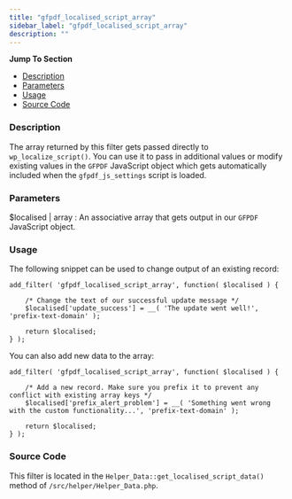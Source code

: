 ```yaml
---
title: "gfpdf_localised_script_array"
sidebar_label: "gfpdf_localised_script_array"
description: ""
---
```


**Jump To Section**

* [Description](#description)
* [Parameters](#parameters)
* [Usage](#usage)
* [Source Code](#source-code)

### Description

The array returned by this filter gets passed directly to `wp_localize_script()`. You can use it to pass in additional values or modify existing values in the `GFPDF` JavaScript object which gets automatically included when the `gfpdf_js_settings` script is loaded.

### Parameters

$localised | array
:    An associative array that gets output in our `GFPDF` JavaScript object.

### Usage

The following snippet can be used to change output of an existing record:

```language-php
add_filter( 'gfpdf_localised_script_array', function( $localised ) {

	/* Change the text of our successful update message */
	$localised['update_success'] = __( 'The update went well!', 'prefix-text-domain' );

	return $localised;
} );
```

You can also add new data to the array:

```language-php
add_filter( 'gfpdf_localised_script_array', function( $localised ) {

	/* Add a new record. Make sure you prefix it to prevent any conflict with existing array keys */
	$localised['prefix_alert_problem'] = __( 'Something went wrong with the custom functionality...', 'prefix-text-domain' );

	return $localised;
} );
```

### Source Code

This filter is located in the `Helper_Data::get_localised_script_data()` method of `/src/helper/Helper_Data.php`.